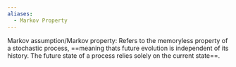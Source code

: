 ```yaml
---
aliases:
  - Markov Property
---
```

Markov assumption/Markov property: Refers to the memoryless property of a stochastic process, ==meaning thats future evolution is independent of its history. The future state of a process relies solely on the current state==.